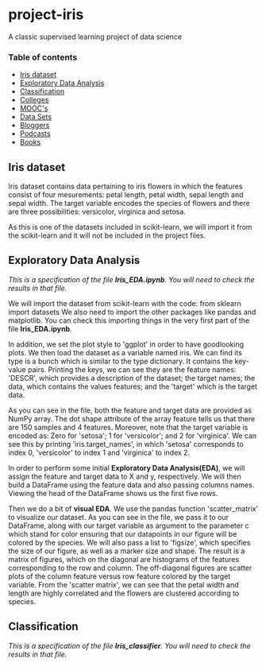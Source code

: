 # project-iris
A classic supervised learning project of data science

### Table of contents

* [Iris dataset](#iris-dataset)
* [Exploratory Data Analysis](#exploratory-data-analysis)
* [Classification](#classification)
* [Colleges](#colleges)
* [MOOC's](#moocs)
* [Data Sets ](#data-sets)
* [Bloggers](#bloggers)
* [Podcasts](#podcasts)
* [Books](#books)


## Iris dataset

Iris dataset contains data pertaining to iris flowers in which the features consist of four mesurements: petal length, petal width, sepal length and sepal width. The target variable encodes the species of flowers and there are three possibilities: versicolor, virginica and setosa.

As this is one of the datasets included in scikit-learn, we will import it from the scikit-learn and it will not be included in the project files.


## Exploratory Data Analysis

*This is a specification of the file **Iris_EDA.ipynb**. You will need to check the results in that file.*

We will import the dataset from scikit-learn with the code: from sklearn import datasets
We also need to import the other packages like pandas and matplotlib. You can check this importing things in the very first part of the file **Iris_EDA.ipynb**.

In addition, we set the plot style to 'ggplot' in order to have goodlooking plots. We then load the dataset as a variable named iris. We can find its type is a bunch which is similar to the type dictionary. It contains the key-value pairs. Printing the keys, we can see they are the feature names: 'DESCR', which provides a description of the dataset; the target names; the data, which contains the values features; and the 'target' which is the target data.

As you can see in the file, both the feature and target data are provided as NumPy array. The dot shape attribute of the array feature tells us that there are 150 samples and 4 features. Moreover, note that the target variable is encoded as: Zero for 'setosa'; 1 for 'versicolor'; and 2 for 'virginica'. We can see this by printing 'iris.target_names', in which 'setosa' corresponds to index 0, 'versicolor' to index 1 and 'virginica' to index 2.

In order to perform some initial **Exploratory Data Analysis(EDA)**, we will assign the feature and target data to X and y, respectively. We will then build a DataFrame using the feature data and also passing columns names. Viewing the head of the DataFrame shows us the first five rows.

Then we do a bit of **visual EDA**. We use the pandas function 'scatter_matrix' to visualize our dataset. As you can see in the file, we pass it to our DataFrame, along with our target variable as argument to the parameter c which stand for color ensuring that our datapoints in our figure will be colored by the species. We will also pass a list to 'figsize', which specifies the size of our figure, as well as a marker size and shape. The result is a matrix of figures, which on the diagonal are histograms of the features corresponding to the row and column. The off-diagonal figures are scatter plots of the column feature versus row feature colored by the target variable. From the 'scatter matrix', we can see that the petal width and length are highly correlated and the flowers are clustered according to species.


## Classification

*This is a specification of the file **Iris_classifier**. You will need to check the results in that file.*

